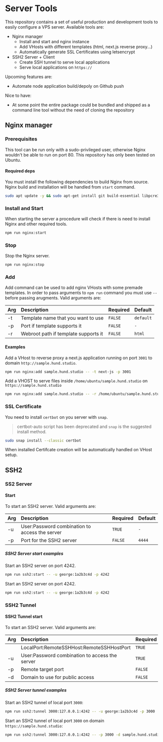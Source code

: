 # Server Tools

This repository contains a set of useful production and development tools to easily configure a VPS server. Available tools are:

- Nginx manager
  - Install and start and nginx instance
  - Add VHosts with different templates (html, next.js reverse proxy...)
  - Automatically generate SSL Certificates using letsencrypt
- SSH2 Server + Client
  - Create SSH tunnel to serve local applications
  - Serve local applications on `https://`

Upcoming features are:

- Automate node application build/depoly on Github push

Nice to have:

- At some point the entire package could be bundled and shipped as a command line tool without the need of cloning the repository

## Nginx manager

### Prerequisites

This tool can be run only with a sudo-privileged user, otherwise Nginx wouldn't be able to run on port 80. This repository has only been tested on Ubuntu.

#### Required deps

You must install the following dependencies to build Nginx from source.
Nginx build and installation will be handled from `start` command.

```bash
sudo apt update -y && sudo apt-get install git build-essential libpcre3 libpcre3-dev zlib1g zlib1g-dev libssl-dev libgd-dev libxml2 libxml2-dev uuid-dev
```

### Install and Start

When starting the server a procedure will check if there is need to install Nginx and other required tools.

```bash
npm run nginx:start
```

### Stop

Stop the Nginx server.

```bash
npm run nginx:stop
```

### Add

Add command can be used to add nginx VHosts with some premade templates. In order to pass arguments to `npm run` command you must use `--` before passing arugments.
Valid arguments are:

| Arg | Description                          | Required | Default   |
| :-- | :----------------------------------- | :------- | :-------- |
| -t  | Template name that you want to use   | `FALSE`  | `default` |
| -p  | Port if template supports it         | `FALSE`  | `-`       |
| -r  | Webroot path if template supports it | `FALSE`  | `html`    |

#### Examples

Add a VHost to reverse proxy a next.js application running on port `3001` to domain `http://sample.hund.studio`.

```bash
npm run nginx:add sample.hund.studio -- -t next-js -p 3001
```

Add a VHOST to serve files inside `/home/ubuntu/sample.hund.studio` on `https://sample.hund.studio`

```bash
npm run nginx:add sample.hund.studio -- -r /home/ubuntu/sample.hund.studio
```

### SSL Certificate

You need to install `certbot` on you server with `snap`.

> certbot-auto script has been deprecated and `snap` is the suggested install method.

```bash
sudo snap install --classic certbot
```

When installed Certifcate creation will be automatically handled on VHost setup.

## SSH2

### SS2 Server

#### Start

To start an SSH2 server.
Valid arguments are:

| Arg | Description                                    | Required | Default |
| :-- | :--------------------------------------------- | :------- | :------ |
| -u  | User:Password combination to access the server | `TRUE`   | `-`     |
| -p  | Port for the SSH2 server                       | `FALSE`  | `4444`  |

##### SSH2 Server start examples

Start an SSH2 server on port 4242.

```bash
npm run ssh2:start -- -u george:1a2b3c4d -p 4242
```

Start an SSH2 server on port 4242.

```bash
npm run ssh2:start -- -u george:1a2b3c4d -p 4242
```

### SSH2 Tunnel

#### SSH2 Tunnel start

To start an SSH2 server.
Valid arguments are:

| Arg | Description                                    | Required | Default |
| :-- | :--------------------------------------------- | :------- | :------ |
|     | LocalPort:RemoteSSHHost:RemoteSSHHostPort      | `TRUE`   | `-`     |
| -u  | User:Password combination to access the server | `TRUE`   | `-`     |
| -p  | Remote target port                             | `FALSE`  | `0`     |
| -d  | Domain to use for public access                | `FALSE`  | `-`     |

##### SSH2 Server tunnel examples

Start an SSH2 tunnel of local port `3000`:

```bash
npm run ssh2:tunnel 3000:127.0.0.1:4242 -- -u george:1a2b3c4d -p 3000
```

Start an SSH2 tunnel of local port `3000` on domain `https://sample.hund.studio`:

```bash
npm run ssh2:tunnel 3000:127.0.0.1:4242 -- -p 3000 -d sample.hund.studio
```
